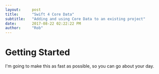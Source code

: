 ```yaml
---
layout:     post
title:      "Swift 4 Core Data"
subtitle:   "Adding and using Core Data to an existing project"
date:       2017-08-22 02:22:22 PM
author:     "Rob"
---
```


# Getting Started

I'm going to make this as fast as possible, so you can go about your day.